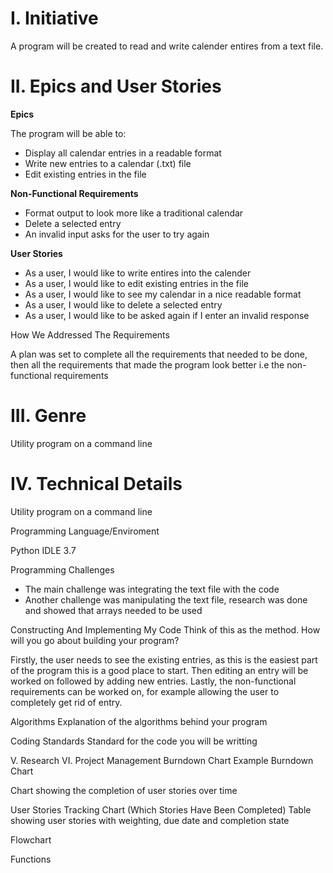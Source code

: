 # I. Initiative
A program will be created to read and write calender entires from a text file. 


# II. Epics and User Stories
**Epics**


The program will be able to:

- Display all calendar entries in a readable format
- Write new entries to a calendar (.txt) file
- Edit existing entries in the file


**Non-Functional Requirements**
- Format output to look more like a traditional calendar
- Delete a selected entry
- An invalid input asks for the user to try again 

**User Stories**


- As a user, I would like to write entires into the calender
- As a user, I would like to edit existing entries in the file
- As a user, I would like to see my calendar in a nice readable format
- As a user, I would like to delete a selected entry 
- As a user, I would like to be asked again if I enter an invalid response

How We Addressed The Requirements


A plan was set to complete all the requirements that needed to be done, then all the requirements that made the program look better i.e the non-functional requirements

# III. Genre
Utility program on a command line 

# IV. Technical Details

Utility program on a command line


Programming Language/Enviroment

Python IDLE 3.7


Programming Challenges

- The main challenge was integrating the text file with the code
- Another challenge was manipulating the text file, research was done and showed that arrays needed to be used 

 

Constructing And Implementing My Code
Think of this as the method. How will you go about building your program?

Firstly, the user needs to see the existing entries, as this is the easiest part of the program this is a good place to start. Then editing an entry will be worked on followed by adding new entries. Lastly, the non-functional requirements can be worked on, for example allowing the user to completely get rid of entry.

Algorithms
Explanation of the algorithms behind your program

Coding Standards
Standard for the code you will be writting

V. Research
VI. Project Management
Burndown Chart
Example Burndown Chart

Chart showing the completion of user stories over time

User Stories Tracking Chart (Which Stories Have Been Completed)
Table showing user stories with weighting, due date and completion state

Flowchart


Functions
